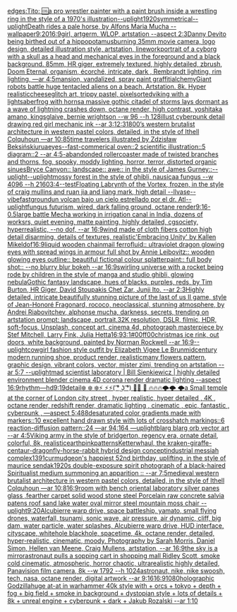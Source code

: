 [edges](https://www.ebank.nz/aiartgenerator?category=edges)[:Tito: :cool:](https://www.ebank.nz/aiartgenerator?category=%3ATito%3A%2520%3Acool%3A)[a pro wrestler painter with a paint brush inside a wrestling ring in the style of a 1970's illustration](https://www.ebank.nz/aiartgenerator?category=a%2520pro%2520wrestler%2520painter%2520with%2520a%2520paint%2520brush%2520inside%2520a%2520wrestling%2520ring%2520in%2520the%2520style%2520of%2520a%25201970%27s%2520illustration)[--uplight](https://www.ebank.nz/aiartgenerator?category=--uplight)[1920](https://www.ebank.nz/aiartgenerator?category=1920)[symmetrical](https://www.ebank.nz/aiartgenerator?category=symmetrical)[--uplight](https://www.ebank.nz/aiartgenerator?category=--uplight)[Death rides a pale horse, by Alfons Maria Mucha --wallpaper](https://www.ebank.nz/aiartgenerator?category=Death%2520rides%2520a%2520pale%2520horse%2C%2520by%2520Alfons%2520Maria%2520Mucha%2520--wallpaper)[9:20](https://www.ebank.nz/aiartgenerator?category=9%3A20)[16:9](https://www.ebank.nz/aiartgenerator?category=16%3A9)[girl, artgerm, WLOP, artstation --aspect 2:3](https://www.ebank.nz/aiartgenerator?category=girl%2C%2520artgerm%2C%2520WLOP%2C%2520artstation%2520--aspect%25202%3A3)[Danny Devito being birthed out of a hippopotamus](https://www.ebank.nz/aiartgenerator?category=Danny%2520Devito%2520being%2520birthed%2520out%2520of%2520a%2520hippopotamus)[burning 35mm movie camera, logo design, detailed illustration style, artstation, linework](https://www.ebank.nz/aiartgenerator?category=burning%252035mm%2520movie%2520camera%2C%2520logo%2520design%2C%2520detailed%2520illustration%2520style%2C%2520artstation%2C%2520linework)[portrait of a cyborg with a skull as a head and mechanical eyes in the foreground and a black background. 85mm, HR giger, extremely textured, highly detailed, zbrush, Doom Eternal, organism, écorché, intricate, dark , Rembrandt lighting, rim lighting, —ar 4:5](https://www.ebank.nz/aiartgenerator?category=portrait%2520of%2520a%2520cyborg%2520with%2520a%2520skull%2520as%2520a%2520head%2520and%2520mechanical%2520eyes%2520in%2520the%2520foreground%2520and%2520a%2520black%2520background.%252085mm%2C%2520HR%2520giger%2C%2520extremely%2520textured%2C%2520highly%2520detailed%2C%2520zbrush%2C%2520Doom%2520Eternal%2C%2520organism%2C%2520%C3%A9corch%C3%A9%2C%2520intricate%2C%2520dark%2520%2C%2520Rembrandt%2520lighting%2C%2520rim%2520lighting%2C%2520%E2%80%94ar%25204%3A5)[mansion, vandalized, spray paint graffiti](https://www.ebank.nz/aiartgenerator?category=mansion%2C%2520vandalized%2C%2520spray%2520paint%2520graffiti)[alchemy](https://www.ebank.nz/aiartgenerator?category=alchemy)[Giant robots battle huge tentacled aliens on a beach. Artstation. 8k. Hyper realistic](https://www.ebank.nz/aiartgenerator?category=Giant%2520robots%2520battle%2520huge%2520tentacled%2520aliens%2520on%2520a%2520beach.%2520Artstation.%25208k.%2520Hyper%2520realistic)[cheese](https://www.ebank.nz/aiartgenerator?category=cheese)[glitch art, trippy pastel, pixelsorted](https://www.ebank.nz/aiartgenerator?category=glitch%2520art%2C%2520trippy%2520pastel%2C%2520pixelsorted)[viking with a lightsaber](https://www.ebank.nz/aiartgenerator?category=viking%2520with%2520a%2520lightsaber)[frog with horns](https://www.ebank.nz/aiartgenerator?category=frog%2520with%2520horns)[a massive gothic citadel of storms lays dormant as a wave of lightning crashes down, octane render, high contrast, yoshitaka amano, kingsglaive, bernie wrightson --w 96 --h 128](https://www.ebank.nz/aiartgenerator?category=a%2520massive%2520gothic%2520citadel%2520of%2520storms%2520lays%2520dormant%2520as%2520a%2520wave%2520of%2520lightning%2520crashes%2520down%2C%2520octane%2520render%2C%2520high%2520contrast%2C%2520yoshitaka%2520amano%2C%2520kingsglaive%2C%2520bernie%2520wrightson%2520--w%252096%2520--h%2520128)[illust cyberpunk detail drawing red girl mechanic ink --ar 3:1](https://www.ebank.nz/aiartgenerator?category=illust%2520cyberpunk%2520detail%2520drawing%2520red%2520girl%2520mechanic%2520ink%2520--ar%25203%3A1)[](https://www.ebank.nz/aiartgenerator?category=)[2:3](https://www.ebank.nz/aiartgenerator?category=2%3A3)[1800’s western brutalist architecture in western pastel colors, detailed, in the style of Ithell Colquhoun —ar 10:8](https://www.ebank.nz/aiartgenerator?category=1800%E2%80%99s%2520western%2520brutalist%2520architecture%2520in%2520western%2520pastel%2520colors%2C%2520detailed%2C%2520in%2520the%2520style%2520of%2520Ithell%2520Colquhoun%2520%E2%80%94ar%252010%3A8)[5](https://www.ebank.nz/aiartgenerator?category=5)[time travelers illustrated by Zdzisław Beksiński](https://www.ebank.nz/aiartgenerator?category=time%2520travelers%2520illustrated%2520by%2520Zdzis%C5%82aw%2520Beksi%C5%84ski)[urua](https://www.ebank.nz/aiartgenerator?category=urua)[eyes](https://www.ebank.nz/aiartgenerator?category=eyes)[--fast](https://www.ebank.nz/aiartgenerator?category=--fast)[-](https://www.ebank.nz/aiartgenerator?category=-)[commerical oven::2 scientific illustration::5 diagram::2  --ar 4:5](https://www.ebank.nz/aiartgenerator?category=commerical%2520oven%3A%3A2%2520scientific%2520illustration%3A%3A5%2520diagram%3A%3A2%2520%2520--ar%25204%3A5)[-](https://www.ebank.nz/aiartgenerator?category=-)[abandonded rollercoaster made of twisted branches and thorns, fog, spooky, moddy lighting, horror, terror, distorted organic sinues](https://www.ebank.nz/aiartgenerator?category=abandonded%2520rollercoaster%2520made%2520of%2520twisted%2520branches%2520and%2520thorns%2C%2520fog%2C%2520spooky%2C%2520moddy%2520lighting%2C%2520horror%2C%2520terror%2C%2520distorted%2520organic%2520sinues)[Bryce Canyon:: landscape:: awe:: in the style of James Gurney::](https://www.ebank.nz/aiartgenerator?category=Bryce%2520Canyon%3A%3A%2520landscape%3A%3A%2520awe%3A%3A%2520in%2520the%2520style%2520of%2520James%2520Gurney%3A%3A)[--uplight](https://www.ebank.nz/aiartgenerator?category=--uplight)[--uplight](https://www.ebank.nz/aiartgenerator?category=--uplight)[mossy forest in the style of ghibli, nausicaa fungus  --w 4096 --h 2160](https://www.ebank.nz/aiartgenerator?category=mossy%2520forest%2520in%2520the%2520style%2520of%2520ghibli%2C%2520nausicaa%2520fungus%2520%2520--w%25204096%2520--h%25202160)[3:4](https://www.ebank.nz/aiartgenerator?category=3%3A4)[--test](https://www.ebank.nz/aiartgenerator?category=--test)[Floating Labrynth of the Vortex, frozen, in the style of craig mullins and ruan jia and liang mark, high detail --ll](https://www.ebank.nz/aiartgenerator?category=Floating%2520Labrynth%2520of%2520the%2520Vortex%2C%2520frozen%2C%2520in%2520the%2520style%2520of%2520craig%2520mullins%2520and%2520ruan%2520jia%2520and%2520liang%2520mark%2C%2520high%2520detail%2520--ll)[vase](https://www.ebank.nz/aiartgenerator?category=vase)[--vibefast](https://www.ebank.nz/aiartgenerator?category=--vibefast)[ground](https://www.ebank.nz/aiartgenerator?category=ground)[un volcan bajo un cielo estrellado por el dr. Atl](https://www.ebank.nz/aiartgenerator?category=un%2520volcan%2520bajo%2520un%2520cielo%2520estrellado%2520por%2520el%2520dr.%2520Atl)[--uplight](https://www.ebank.nz/aiartgenerator?category=--uplight)[fungus futurism, wired, dark falling ground, octane render](https://www.ebank.nz/aiartgenerator?category=fungus%2520futurism%2C%2520wired%2C%2520dark%2520falling%2520ground%2C%2520octane%2520render)[9:16](https://www.ebank.nz/aiartgenerator?category=9%3A16)[-0.5](https://www.ebank.nz/aiartgenerator?category=-0.5)[large battle Mecha working in irrigation canal in India, dozens of worksrs, quiet evening, matte painting, highly detailed, cgsociety, hyperrealistic, --no dof, --ar 16:9](https://www.ebank.nz/aiartgenerator?category=large%2520battle%2520Mecha%2520working%2520in%2520irrigation%2520canal%2520in%2520India%2C%2520dozens%2520of%2520worksrs%2C%2520quiet%2520evening%2C%2520matte%2520painting%2C%2520highly%2520detailed%2C%2520cgsociety%2C%2520hyperrealistic%2C%2520--no%2520dof%2C%2520--ar%252016%3A9)[wind made of cloth fibers cotton high detail disarming, details of textures, realistic](https://www.ebank.nz/aiartgenerator?category=wind%2520made%2520of%2520cloth%2520fibers%2520cotton%2520high%2520detail%2520disarming%2C%2520details%2520of%2520textures%2C%2520realistic)['Embracing Unity' by Kallen Mikel](https://www.ebank.nz/aiartgenerator?category=%27Embracing%2520Unity%27%2520by%2520Kallen%2520Mikel)[dof](https://www.ebank.nz/aiartgenerator?category=dof)[16:9](https://www.ebank.nz/aiartgenerator?category=16%3A9)[liquid wooden chainmail ferrofluid:: ultraviolet dragon glowing eyes with spread wings in armour full shot by Annie Leibovitz:: wooden glowing eyes outline:: beautiful fictional colour splatterpaint:: full body shot:: --no blurry blur bokeh --ar 16:9](https://www.ebank.nz/aiartgenerator?category=liquid%2520wooden%2520chainmail%2520ferrofluid%3A%3A%2520ultraviolet%2520dragon%2520glowing%2520eyes%2520with%2520spread%2520wings%2520in%2520armour%2520full%2520shot%2520by%2520Annie%2520Leibovitz%3A%3A%2520wooden%2520glowing%2520eyes%2520outline%3A%3A%2520beautiful%2520fictional%2520colour%2520splatterpaint%3A%3A%2520full%2520body%2520shot%3A%3A%2520--no%2520blurry%2520blur%2520bokeh%2520--ar%252016%3A9)[swirling universe with a rocket being rode by children in the style of manga and studio ghibli, glowing nebula](https://www.ebank.nz/aiartgenerator?category=swirling%2520universe%2520with%2520a%2520rocket%2520being%2520rode%2520by%2520children%2520in%2520the%2520style%2520of%2520manga%2520and%2520studio%2520ghibli%2C%2520glowing%2520nebula)[Gothic fantasy landscape, hues of blacks, purples, reds, by Tim Burton, HR Giger, David Stoupakis Chet Zar, Junji Ito. --ar 2:3](https://www.ebank.nz/aiartgenerator?category=Gothic%2520fantasy%2520landscape%2C%2520hues%2520of%2520blacks%2C%2520purples%2C%2520reds%2C%2520by%2520Tim%2520Burton%2C%2520HR%2520Giger%2C%2520David%2520Stoupakis%2520Chet%2520Zar%2C%2520Junji%2520Ito.%2520--ar%25202%3A3)[Highly detailed, intricate beautifully stunning picture of the last of us II game, style of Jean-Honoré Fragonard, rococo, neoclassical, stunning atmosphere, by Andrei Riabovitchev, alphonse mucha, darkness, secrets, trending on artstation prompt: landscape, portrait,32K resolution, DSLR, filmic, HDR, soft-focus, Unsplash, concept art, cinema 4d, photograph masterpiece by Stef Mitchell, Larry Fink, Julia Hetta](https://www.ebank.nz/aiartgenerator?category=Highly%2520detailed%2C%2520intricate%2520beautifully%2520stunning%2520picture%2520of%2520the%2520last%2520of%2520us%2520II%2520game%2C%2520style%2520of%2520Jean-Honor%C3%A9%2520Fragonard%2C%2520rococo%2C%2520neoclassical%2C%2520stunning%2520atmosphere%2C%2520by%2520Andrei%2520Riabovitchev%2C%2520alphonse%2520mucha%2C%2520darkness%2C%2520secrets%2C%2520trending%2520on%2520artstation%2520prompt%3A%2520landscape%2C%2520portrait%2C32K%2520resolution%2C%2520DSLR%2C%2520filmic%2C%2520HDR%2C%2520soft-focus%2C%2520Unsplash%2C%2520concept%2520art%2C%2520cinema%25204d%2C%2520photograph%2520masterpiece%2520by%2520Stef%2520Mitchell%2C%2520Larry%2520Fink%2C%2520Julia%2520Hetta)[16:9](https://www.ebank.nz/aiartgenerator?category=16%3A9)[3:1](https://www.ebank.nz/aiartgenerator?category=3%3A1)[#00ff00](https://www.ebank.nz/aiartgenerator?category=%2300ff00)[christmas ice rink, out doors, white background, painted by Norman Rockwell --ar 16:9](https://www.ebank.nz/aiartgenerator?category=christmas%2520ice%2520rink%2C%2520out%2520doors%2C%2520white%2520background%2C%2520painted%2520by%2520Norman%2520Rockwell%2520--ar%252016%3A9)[--uplight](https://www.ebank.nz/aiartgenerator?category=--uplight)[cowgirl fashion style outfit by Elizabeth Vigee Le Brun](https://www.ebank.nz/aiartgenerator?category=cowgirl%2520fashion%2520style%2520outfit%2520by%2520Elizabeth%2520Vigee%2520Le%2520Brun)[midcentury modern running shoe, product render, realistic](https://www.ebank.nz/aiartgenerator?category=midcentury%2520modern%2520running%2520shoe%2C%2520product%2520render%2C%2520realistic)[many flowers pattern, graphic design, vibrant colors, vector, mister zimi, trending on artstation --ar 5:7 --uplight](https://www.ebank.nz/aiartgenerator?category=many%2520flowers%2520pattern%2C%2520graphic%2520design%2C%2520vibrant%2520colors%2C%2520vector%2C%2520mister%2520zimi%2C%2520trending%2520on%2520artstation%2520--ar%25205%3A7%2520--uplight)[mad scientist laboratory | Bill Sienkiewicz | highly detailed environment blender cinema 4D corona render dramatic lighting --aspect 16:9](https://www.ebank.nz/aiartgenerator?category=mad%2520scientist%2520laboratory%2520%7C%2520Bill%2520Sienkiewicz%2520%7C%2520highly%2520detailed%2520environment%2520blender%2520cinema%25204D%2520corona%2520render%2520dramatic%2520lighting%2520--aspect%252016%3A9)[rhythm](https://www.ebank.nz/aiartgenerator?category=rhythm)[](https://www.ebank.nz/aiartgenerator?category=)[—hd](https://www.ebank.nz/aiartgenerator?category=%E2%80%94hd)[9:19](https://www.ebank.nz/aiartgenerator?category=9%3A19)[detail](https://www.ebank.nz/aiartgenerator?category=detail)[❄️ ❄️ ❄️⚡ ⚡⚡( ͡° ͜ʖ ͡°) 🌙🌙 🌙  🔥🔥🔥🌩️🌩️ 🌩️](https://www.ebank.nz/aiartgenerator?category=%E2%9D%84%EF%B8%8F%2520%E2%9D%84%EF%B8%8F%2520%E2%9D%84%EF%B8%8F%E2%9A%A1%2520%E2%9A%A1%E2%9A%A1%28%2520%CD%A1%C2%B0%2520%CD%9C%CA%96%2520%CD%A1%C2%B0%29%2520%F0%9F%8C%99%F0%9F%8C%99%2520%F0%9F%8C%99%2520%2520%F0%9F%94%A5%F0%9F%94%A5%F0%9F%94%A5%F0%9F%8C%A9%EF%B8%8F%F0%9F%8C%A9%EF%B8%8F%2520%F0%9F%8C%A9%EF%B8%8F)[a Small temple at the corner of London city street , hyper realistic, hyper detailed , 4K , octane render, redshift render, dramatic lighting , cinematic , epic, fantastic , cyberpunk  , —aspect 5:4](https://www.ebank.nz/aiartgenerator?category=a%2520Small%2520temple%2520at%2520the%2520corner%2520of%2520London%2520city%2520street%2520%2C%2520hyper%2520realistic%2C%2520hyper%2520detailed%2520%2C%25204K%2520%2C%2520octane%2520render%2C%2520redshift%2520render%2C%2520dramatic%2520lighting%2520%2C%2520cinematic%2520%2C%2520epic%2C%2520fantastic%2520%2C%2520cyberpunk%2520%2520%2C%2520%E2%80%94aspect%25205%3A4)[](https://www.ebank.nz/aiartgenerator?category=)[88](https://www.ebank.nz/aiartgenerator?category=88)[desaturated color gradients made with markers::10 excellent hand drawn style with lots of crosshatch markings::6 reaction-diffusion pattern::24 —ar 94:164 —uplight](https://www.ebank.nz/aiartgenerator?category=desaturated%2520color%2520gradients%2520made%2520with%2520markers%3A%3A10%2520excellent%2520hand%2520drawn%2520style%2520with%2520lots%2520of%2520crosshatch%2520markings%3A%3A6%2520reaction-diffusion%2520pattern%3A%3A24%2520%E2%80%94ar%252094%3A164%2520%E2%80%94uplight)[blarg blarg orb vector art --ar 4:5](https://www.ebank.nz/aiartgenerator?category=blarg%2520blarg%2520orb%2520vector%2520art%2520--ar%25204%3A5)[Viking army in the style of bridgerton, regency era, ornate detail, colorful, 8k, realistic](https://www.ebank.nz/aiartgenerator?category=Viking%2520army%2520in%2520the%2520style%2520of%2520bridgerton%2C%2520regency%2520era%2C%2520ornate%2520detail%2C%2520colorful%2C%25208k%2C%2520realistic)[earth](https://www.ebank.nz/aiartgenerator?category=earth)[pink](https://www.ebank.nz/aiartgenerator?category=pink)[patterns](https://www.ebank.nz/aiartgenerator?category=patterns)[Ketterwhaul, the kraken-giraffe-centaur-dragonfly-horse-rabbit hybrid design concept](https://www.ebank.nz/aiartgenerator?category=Ketterwhaul%2C%2520the%2520kraken-giraffe-centaur-dragonfly-horse-rabbit%2520hybrid%2520design%2520concept)[industrial messiah complex](https://www.ebank.nz/aiartgenerator?category=industrial%2520messiah%2520complex)[1391](https://www.ebank.nz/aiartgenerator?category=1391)[curmudgeon's happiest 52nd birthday, uplifting, in the style of maurice sendak](https://www.ebank.nz/aiartgenerator?category=curmudgeon%27s%2520happiest%252052nd%2520birthday%2C%2520uplifting%2C%2520in%2520the%2520style%2520of%2520maurice%2520sendak)[1920s double-exposure spirit photograph of a black-haired Spiritualist medium summoning an apparition :: --ar 7:5](https://www.ebank.nz/aiartgenerator?category=1920s%2520double-exposure%2520spirit%2520photograph%2520of%2520a%2520black-haired%2520Spiritualist%2520medium%2520summoning%2520an%2520apparition%2520%3A%3A%2520--ar%25207%3A5)[medieval western brutalist architecture in western pastel colors, detailed, in the style of Ithell Colquhoun —ar 10:8](https://www.ebank.nz/aiartgenerator?category=medieval%2520western%2520brutalist%2520architecture%2520in%2520western%2520pastel%2520colors%2C%2520detailed%2C%2520in%2520the%2520style%2520of%2520Ithell%2520Colquhoun%2520%E2%80%94ar%252010%3A8)[16:9](https://www.ebank.nz/aiartgenerator?category=16%3A9)[room with bench oriental laboratory silver panes glass ,fearther carpet solid wood stone steel Porcelain raw concrete salvia patens roof sand lake water oval mirror steel mountain moss chair --uplight](https://www.ebank.nz/aiartgenerator?category=room%2520with%2520bench%2520oriental%2520laboratory%2520silver%2520panes%2520glass%2520%2Cfearther%2520carpet%2520solid%2520wood%2520stone%2520steel%2520Porcelain%2520raw%2520concrete%2520salvia%2520patens%2520roof%2520sand%2520lake%2520water%2520oval%2520mirror%2520steel%2520mountain%2520moss%2520chair%2520--uplight)[9:20](https://www.ebank.nz/aiartgenerator?category=9%3A20)[Alcubierre warp drive, space battleship, yamato, small flying drones, waterfall, tsunami, sonic wave, air pressure, air dynamic, cliff, big dam, water particle, water splashes, Alcubierre warp drive, HUD interface, cityscape, whitehole blackhole, spacetime, 4k, octane render, detailed, hyper-realistic, cinematic, moody, Photography by Sarah Morris, Daniel Simon, Hellen van Meene, Craig Mullens, artstation, --ar 16:9](https://www.ebank.nz/aiartgenerator?category=Alcubierre%2520warp%2520drive%2C%2520space%2520battleship%2C%2520yamato%2C%2520small%2520flying%2520drones%2C%2520waterfall%2C%2520tsunami%2C%2520sonic%2520wave%2C%2520air%2520pressure%2C%2520air%2520dynamic%2C%2520cliff%2C%2520big%2520dam%2C%2520water%2520particle%2C%2520water%2520splashes%2C%2520Alcubierre%2520warp%2520drive%2C%2520HUD%2520interface%2C%2520cityscape%2C%2520whitehole%2520blackhole%2C%2520spacetime%2C%25204k%2C%2520octane%2520render%2C%2520detailed%2C%2520hyper-realistic%2C%2520cinematic%2C%2520moody%2C%2520Photography%2520by%2520Sarah%2520Morris%2C%2520Daniel%2520Simon%2C%2520Hellen%2520van%2520Meene%2C%2520Craig%2520Mullens%2C%2520artstation%2C%2520--ar%252016%3A9)[the sky is a mirror](https://www.ebank.nz/aiartgenerator?category=the%2520sky%2520is%2520a%2520mirror)[astronaut pulls a sopping cart in shopping mall Ridley Scott, smoke cold cinematic, atmospheric, horror chaotic, ultrarealistic highly detailed, Panavision film camera, 8k --w 1792 --h 1024](https://www.ebank.nz/aiartgenerator?category=astronaut%2520pulls%2520a%2520sopping%2520cart%2520in%2520shopping%2520mall%2520Ridley%2520Scott%2C%2520smoke%2520cold%2520cinematic%2C%2520atmospheric%2C%2520horror%2520chaotic%2C%2520ultrarealistic%2520highly%2520detailed%2C%2520Panavision%2520film%2520camera%2C%25208k%2520--w%25201792%2520--h%25201024)[astronaut, nike, nike swoosh, tech, nasa, octane render, digital artwork --ar 9:16](https://www.ebank.nz/aiartgenerator?category=astronaut%2C%2520nike%2C%2520nike%2520swoosh%2C%2520tech%2C%2520nasa%2C%2520octane%2520render%2C%2520digital%2520artwork%2520--ar%25209%3A16)[16:9](https://www.ebank.nz/aiartgenerator?category=16%3A9)[1080](https://www.ebank.nz/aiartgenerator?category=1080)[holographic Godzilla](https://www.ebank.nz/aiartgenerator?category=holographic%2520Godzilla)[huge at-at in warhammer 40k style with +  orcs + tokyo + depth + fog + big field + smoke in background + dystopian style + lots of details + 8k + unreal engine + cyberpunk + dark + Jakub Rozalski --ar 1:10](https://www.ebank.nz/aiartgenerator?category=huge%2520at-at%2520in%2520warhammer%252040k%2520style%2520with%2520%2B%2520%2520orcs%2520%2B%2520tokyo%2520%2B%2520depth%2520%2B%2520fog%2520%2B%2520big%2520field%2520%2B%2520smoke%2520in%2520background%2520%2B%2520dystopian%2520style%2520%2B%2520lots%2520of%2520details%2520%2B%25208k%2520%2B%2520unreal%2520engine%2520%2B%2520cyberpunk%2520%2B%2520dark%2520%2B%2520Jakub%2520Rozalski%2520--ar%25201%3A10)